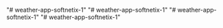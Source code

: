 "# weather-app-softnetix-1" 
"# weather-app-softnetix-1" 
"# weather-app-softnetix-1" 
"# weather-app-softnetix-1" 
